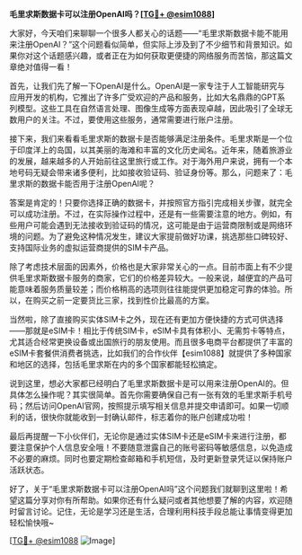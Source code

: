 **毛里求斯数据卡可以注册OpenAI吗？[[TG💪+ @esim1088](https://t.me/s/esim1088)]**

大家好，今天咱们来聊聊一个很多人都关心的话题——“毛里求斯数据卡能不能用来注册OpenAI？”这个问题看似简单，但实际上涉及到了不少细节和背景知识。如果你对这个话题感兴趣，或者正在为如何获取更便捷的网络服务而苦恼，那这篇文章绝对值得一看！

首先，让我们先了解一下OpenAI是什么。OpenAI是一家专注于人工智能研究与应用开发的机构，它推出了许多广受欢迎的产品和服务，比如大名鼎鼎的GPT系列模型。这些工具在自然语言处理、图像生成等方面表现卓越，因此吸引了全球无数用户的关注。不过，要使用这些服务，通常需要进行账户注册。

接下来，我们来看看毛里求斯的数据卡是否能够满足注册条件。毛里求斯是一个位于印度洋上的岛国，以其美丽的海滩和丰富的文化历史闻名。近年来，随着旅游业的发展，越来越多的人开始前往这里旅行或工作。对于海外用户来说，拥有一个本地号码无疑会带来诸多便利，比如接收验证码、验证身份等。那么，问题来了：毛里求斯的数据卡能否用于注册OpenAI呢？

答案是肯定的！只要你选择正确的数据卡，并按照官方指引完成相关步骤，就完全可以成功注册。不过，在实际操作过程中，还是有一些需要注意的地方。例如，有些用户可能会遇到无法接收到验证码的情况，这可能是由于运营商限制或是网络环境的问题。为了避免这种情况发生，建议大家提前做好功课，挑选那些口碑较好、支持国际业务的虚拟运营商提供的SIM卡产品。

除了考虑技术层面的因素外，价格也是大家非常关心的一点。目前市面上有不少提供毛里求斯数据卡服务的商家，它们的价格差异较大。一般来说，越便宜的产品可能意味着服务质量较差；而价格稍高的选项则往往能提供更加稳定可靠的体验。所以，在购买之前一定要货比三家，找到性价比最高的方案。

当然啦，除了直接购买实体SIM卡之外，现在还有更加方便快捷的方式可供选择——那就是eSIM卡！相比于传统SIM卡，eSIM卡具有体积小、无需剪卡等特点，尤其适合经常更换设备或出国旅行的朋友使用。而且很多电商平台都提供了丰富的eSIM卡套餐供消费者挑选，比如我们的合作伙伴【esim1088】就提供了多种国家和地区的选择，包括毛里求斯在内的多个国家都能轻松搞定。

说到这里，想必大家都已经明白了毛里求斯数据卡是可以用来注册OpenAI的。但具体怎么操作呢？其实很简单。首先你需要确保自己有一张有效的毛里求斯手机号码；然后访问OpenAI官网，按照提示填写相关信息并提交申请即可。如果一切顺利的话，很快你就能收到一封确认邮件，标志着你的账户创建成功啦！

最后再提醒一下小伙伴们，无论你是通过实体SIM卡还是eSIM卡来进行注册，都要注意保护个人信息安全哦！不要随意泄露自己的账号密码等敏感信息，以免造成不必要的麻烦。同时也要定期检查邮箱和手机短信，及时更新登录凭证以保持账户活跃状态。

好了，关于“毛里求斯数据卡可以注册OpenAI吗”这个问题我们就聊到这里啦！希望这篇分享对你有所帮助。如果你还有什么疑问或者其他想要了解的内容，欢迎随时留言讨论。记住，无论是学习还是生活，合理利用科技手段总能让事情变得更加轻松愉快哦~

[[TG💪+ @esim1088](https://t.me/s/esim1088) ![Image](https://i.postimg.cc/4NQfJmqS/Snipaste-2025-05-13-00-14-12.png)]